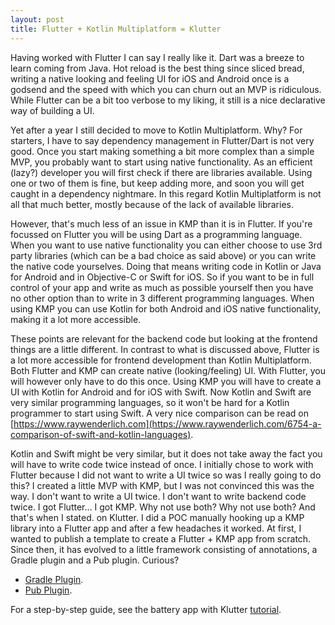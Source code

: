 ```yaml
---  
layout: post  
title: Flutter + Kotlin Multiplatform = Klutter
---  
```


Having worked with Flutter I can say I really like it. Dart was a breeze to learn coming from Java.
Hot reload is the best thing since sliced bread, writing a native looking and feeling UI for iOS and
Android once is a godsend and the speed with which you can churn out an MVP is ridiculous. While
Flutter can be a bit too verbose to my liking, it still is a nice declarative way of building a UI.

Yet after a year I still decided to move to Kotlin Multiplatform. Why? For starters, I have to say
dependency management in Flutter/Dart is not very good. Once you start making something a bit more complex
than a simple MVP, you probably want to start using native functionality. As an efficient
(lazy?) developer you will first check if there are libraries available. Using one or two of them is fine,
but keep adding more, and soon you will get caught in a dependency nightmare. In this regard
Kotlin Multiplatform is not all that much better, mostly because of the lack of available
libraries.

However, that's much less of an issue in KMP than it is in Flutter. If you're focussed on
Flutter you will be using Dart as a programming language. When you want to use native functionality you
can either choose to use 3rd party libraries (which can be a bad choice as said above) or you can write
the native code yourselves. Doing that means writing code in Kotlin or Java for Android and in Objective-C
or Swift for iOS. So if you want to be in full control of your app and write as much as possible yourself
then you have no other option than to write in 3 different programming languages. When using KMP you can
use Kotlin for both Android and iOS native functionality, making it a lot more accessible.

These points are relevant for the backend code but looking at the frontend things are a little different.
In contrast to what is discussed above, Flutter is a lot more accessible for frontend development than
Kotlin Multiplatform. Both Flutter and KMP can create native (looking/feeling) UI. With Flutter,
you will however only have to do this once. Using KMP you will have to create a UI with Kotlin for Android
and for iOS with Swift. Now Kotlin and Swift are very similar programming languages, so it won't be hard
for a Kotlin programmer to start using Swift. A very nice comparison can be read on
[https://www.raywenderlich.com](https://www.raywenderlich.com/6754-a-comparison-of-swift-and-kotlin-languages).

Kotlin and Swift might be very similar, but it does not take away the fact you will have to write code
twice instead of once. I initially chose to work with Flutter because I did not want to write a UI twice
so was I really going to do this? I created a little MVP with KMP, but I was not convinced this was the way.
I don't want to write a UI twice. I don't want to write backend code twice. I got Flutter... I got KMP. Why
not use both? Why not use both? And that's when I stated. on Klutter. I did a POC manually hooking up a KMP library into a
Flutter app and after a few headaches it worked. At first, I wanted to publish a template to create
a Flutter + KMP app from scratch. Since then, it has evolved to a little framework consisting of annotations, 
a Gradle plugin and a Pub plugin. Curious? 
- [Gradle Plugin](https://github.com/buijs-dev/klutter).
- [Pub Plugin](https://github.com/buijs-dev/klutter).

For a step-by-step guide, see the battery app with Klutter [tutorial](https://buijs.dev/klutter-2/).